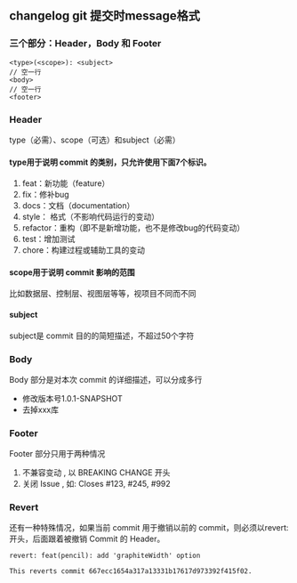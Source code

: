 ## changelog git 提交时message格式

### 三个部分：Header，Body 和 Footer
```
<type>(<scope>): <subject>
// 空一行
<body>
// 空一行
<footer>
```

### Header
type（必需）、scope（可选）和subject（必需）
#### type用于说明 commit 的类别，只允许使用下面7个标识。
1. feat：新功能（feature）
2. fix：修补bug
3. docs：文档（documentation）
4. style： 格式（不影响代码运行的变动）
5. refactor：重构（即不是新增功能，也不是修改bug的代码变动）
6. test：增加测试
7. chore：构建过程或辅助工具的变动

#### scope用于说明 commit 影响的范围
比如数据层、控制层、视图层等等，视项目不同而不同

#### subject
subject是 commit 目的的简短描述，不超过50个字符

### Body
Body 部分是对本次 commit 的详细描述，可以分成多行

- 修改版本号1.0.1-SNAPSHOT
- 去掉xxx库

### Footer
Footer 部分只用于两种情况
1. 不兼容变动 , 以 BREAKING CHANGE 开头
2. 关闭 Issue , 如: Closes #123, #245, #992

### Revert
还有一种特殊情况，如果当前 commit 用于撤销以前的 commit，则必须以revert:开头，后面跟着被撤销 Commit 的 Header。
```
revert: feat(pencil): add 'graphiteWidth' option

This reverts commit 667ecc1654a317a13331b17617d973392f415f02.
```